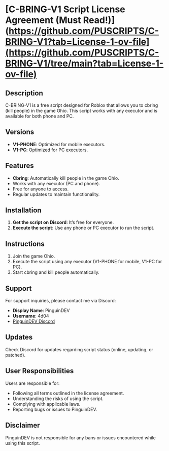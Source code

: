 # [C-BRING-V1 Script License Agreement (Must Read!)](https://github.com/PUSCRIPTS/C-BRING-V1?tab=License-1-ov-file](https://github.com/PUSCRIPTS/C-BRING-V1/tree/main?tab=License-1-ov-file)

## Description
C-BRING-V1 is a free script designed for Roblox that allows you to cbring (kill people) in the game Ohio. This script works with any executor and is available for both phone and PC.

## Versions
- **V1-PHONE**: Optimized for mobile executors.
- **V1-PC**: Optimized for PC executors.

## Features
- **Cbring**: Automatically kill people in the game Ohio.
- Works with any executor (PC and phone).
- Free for anyone to access.
- Regular updates to maintain functionality.

## Installation
1. **Get the script on Discord**: It’s free for everyone.
2. **Execute the script**: Use any phone or PC executor to run the script.

## Instructions
1. Join the game Ohio.
2. Execute the script using any executor (V1-PHONE for mobile, V1-PC for PC).
3. Start cbring and kill people automatically.

## Support
For support inquiries, please contact me via Discord:
- **Display Name**: PinguinDEV
- **Username**: 4d04
- [PinguinDEV Discord](https://www.discord.gg/kB3mbvhR2C)

## Updates
Check Discord for updates regarding script status (online, updating, or patched).

## User Responsibilities
Users are responsible for:
- Following all terms outlined in the license agreement.
- Understanding the risks of using the script.
- Complying with applicable laws.
- Reporting bugs or issues to PinguinDEV.

## Disclaimer
PinguinDEV is not responsible for any bans or issues encountered while using this script.
